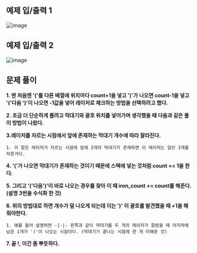 예제 입/출력 1
--------------------
![image](https://user-images.githubusercontent.com/64742982/159598434-cb191098-af89-4742-aee4-d0dc8040c60e.png)


예제 입/출력 2
----------------------
![image](https://user-images.githubusercontent.com/64742982/159598452-3f1b142e-92b3-4fa3-8886-c0a37c3ea274.png)

문제 풀이
----------------------

**1. 맨 처음엔 '('를 다른 배열에 위치마다 count+1을 넣고 ')'가 나오면 count-1을 넣고 '('다음 ')'이 나오면 -1값을 넣어 레이저로 체크하는 방법을 선택하려고 했다.**

**2. 조금 더 단순하게 풀려고 막대기와 괄호 위치를 넣어가며 생각했을 때 다음과 같은 풀이 방법이 나왔다.**

**3.레이저를 자르는 시점에서 앞에 존재하는 막대기 개수에 따라 잘라진다.**
  
    1. 이 말은 레이저가 자르는 시점에 앞에 3개의 막대기가 존재하면 이 레이저는 일단 3개를 자른거다. 

**4. '('가 나오면 막대기가 존재하는 것이기 때문에 스택에 넣는 것처럼 count += 1을 한다.** 

**5. 그리고 '('다음')'이 바로 나오는 경우를 찾아 이 때 iron_count += count를 해준다. (설명 3번을 수식화 한 것)**

**6. 위의 방법대로 하면 개수가 덜 나오게 되는데 이는 ')' 이 괄호를 발견했을 때 +1을 해줘야한다.**

    1. 예를 들어 설명하면 -|-|- 왼쪽과 같이 막대기를 두 개의 레이저가 잘랐을 때 마지막에 남은 1개가 ')'이 나오는 시점이다. (막대기가 끝나는 시점에 한 개 더해준 것)

**7. 끝 !, 이건 좀 뿌듯하다.**

